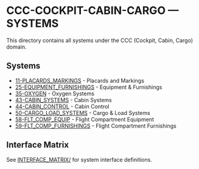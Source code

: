 # CCC-COCKPIT-CABIN-CARGO — SYSTEMS

This directory contains all systems under the CCC (Cockpit, Cabin, Cargo) domain.

## Systems

- [11-PLACARDS_MARKINGS](./11-PLACARDS_MARKINGS/) - Placards and Markings
- [25-EQUIPMENT_FURNISHINGS](./25-EQUIPMENT_FURNISHINGS/) - Equipment & Furnishings
- [35-OXYGEN](./35-OXYGEN/) - Oxygen Systems
- [43-CABIN_SYSTEMS](./43-CABIN_SYSTEMS/) - Cabin Systems
- [44-CABIN_CONTROL](./44-CABIN_CONTROL/) - Cabin Control
- [50-CARGO_LOAD_SYSTEMS](./50-CARGO_LOAD_SYSTEMS/) - Cargo & Load Systems
- [58-FLT_COMP_EQUIP](./58-FLT_COMP_EQUIP/) - Flight Compartment Equipment
- [59-FLT_COMP_FURNISHINGS](./59-FLT_COMP_FURNISHINGS/) - Flight Compartment Furnishings

## Interface Matrix

See [INTERFACE_MATRIX/](./INTERFACE_MATRIX/) for system interface definitions.
